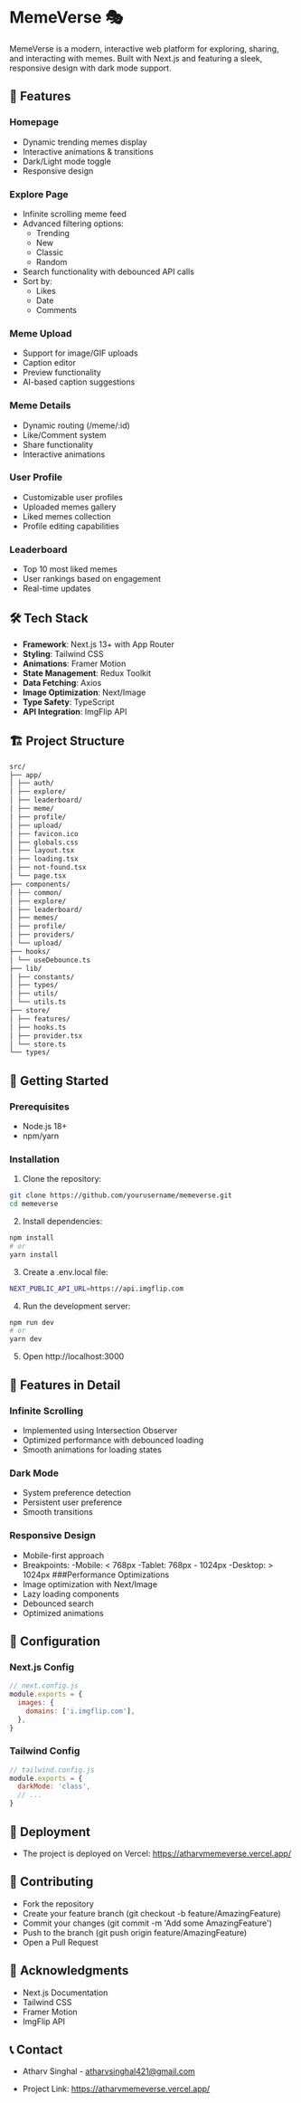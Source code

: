 # MemeVerse 🎭

MemeVerse is a modern, interactive web platform for exploring, sharing, and interacting with memes. Built with Next.js and featuring a sleek, responsive design with dark mode support.

## 🚀 Features

### Homepage
- Dynamic trending memes display
- Interactive animations & transitions
- Dark/Light mode toggle
- Responsive design

### Explore Page
- Infinite scrolling meme feed
- Advanced filtering options:
  - Trending
  - New
  - Classic
  - Random
- Search functionality with debounced API calls
- Sort by:
  - Likes
  - Date
  - Comments

### Meme Upload
- Support for image/GIF uploads
- Caption editor
- Preview functionality
- AI-based caption suggestions

### Meme Details
- Dynamic routing (/meme/:id)
- Like/Comment system
- Share functionality
- Interactive animations

### User Profile
- Customizable user profiles
- Uploaded memes gallery
- Liked memes collection
- Profile editing capabilities

### Leaderboard
- Top 10 most liked memes
- User rankings based on engagement
- Real-time updates

## 🛠️ Tech Stack

- **Framework**: Next.js 13+ with App Router
- **Styling**: Tailwind CSS
- **Animations**: Framer Motion
- **State Management**: Redux Toolkit
- **Data Fetching**: Axios
- **Image Optimization**: Next/Image
- **Type Safety**: TypeScript
- **API Integration**: ImgFlip API

## 🏗️ Project Structure
```bash
src/
├── app/
│ ├── auth/
│ ├── explore/
│ ├── leaderboard/
│ ├── meme/
│ ├── profile/
│ ├── upload/
│ ├── favicon.ico
│ ├── globals.css
│ ├── layout.tsx
│ ├── loading.tsx
│ ├── not-found.tsx
│ └── page.tsx
├── components/
│ ├── common/
│ ├── explore/
│ ├── leaderboard/
│ ├── memes/
│ ├── profile/
│ ├── providers/
│ └── upload/
├── hooks/
│ └── useDebounce.ts
├── lib/
│ ├── constants/
│ ├── types/
│ ├── utils/
│ └── utils.ts
├── store/
│ ├── features/
│ ├── hooks.ts
│ ├── provider.tsx
│ └── store.ts
└── types/
```
## 🚀 Getting Started

### Prerequisites
- Node.js 18+
- npm/yarn

### Installation

1. Clone the repository:
```bash
git clone https://github.com/yourusername/memeverse.git
cd memeverse
```
2. Install dependencies:
```bash
npm install
# or
yarn install
```
3. Create a .env.local file:
```bash
NEXT_PUBLIC_API_URL=https://api.imgflip.com
```
4. Run the development server:
```bash
npm run dev
# or
yarn dev
```
5. Open http://localhost:3000

## 🎨 Features in Detail
### Infinite Scrolling
- Implemented using Intersection Observer
- Optimized performance with debounced loading
- Smooth animations for loading states
### Dark Mode
- System preference detection
- Persistent user preference
- Smooth transitions
### Responsive Design
- Mobile-first approach
- Breakpoints:
  -Mobile: < 768px
  -Tablet: 768px - 1024px
  -Desktop: > 1024px
###Performance Optimizations
- Image optimization with Next/Image
- Lazy loading components
- Debounced search
- Optimized animations
## 🔧 Configuration
### Next.js Config
```javascript
// next.config.js
module.exports = {
  images: {
    domains: ['i.imgflip.com'],
  },
}
```
### Tailwind Config
```javascript
// tailwind.config.js
module.exports = {
  darkMode: 'class',
  // ...
}
```
## 🚀 Deployment
- The project is deployed on Vercel:
https://atharvmemeverse.vercel.app/

## 🤝 Contributing
- Fork the repository
- Create your feature branch (git checkout -b feature/AmazingFeature)
- Commit your changes (git commit -m 'Add some AmazingFeature')
- Push to the branch (git push origin feature/AmazingFeature)
- Open a Pull Request

## 🙏 Acknowledgments
- Next.js Documentation
- Tailwind CSS
- Framer Motion
- ImgFlip API
## 📞 Contact
- Atharv Singhal - atharvsinghal421@gmail.com

- Project Link: https://atharvmemeverse.vercel.app/
